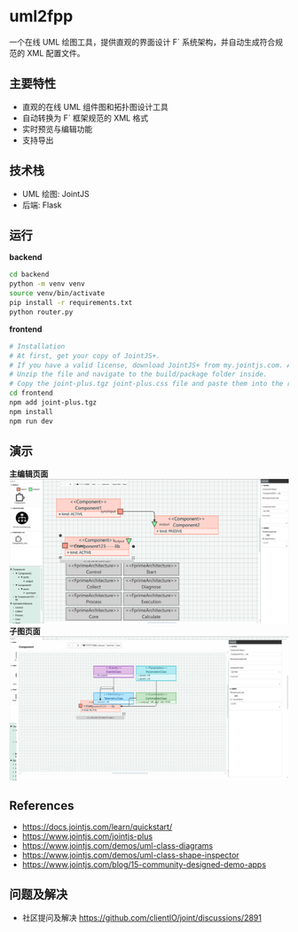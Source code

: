 # uml2fpp

一个在线 UML 绘图工具，提供直观的界面设计 F´ 系统架构，并自动生成符合规范的 XML 配置文件。

## 主要特性

- 直观的在线 UML 组件图和拓扑图设计工具
- 自动转换为 F´ 框架规范的 XML 格式
- 实时预览与编辑功能
- 支持导出

## 技术栈

- UML 绘图: JointJS
- 后端: Flask

## 运行
**backend**
```bash
cd backend
python -m venv venv
source venv/bin/activate
pip install -r requirements.txt
python router.py
```
**frontend**
```bash
# Installation
# At first, get your copy of JointJS+.
# If you have a valid license, download JointJS+ from my.jointjs.com. Alternatively, get a free 30-day trial from my.jointjs.com.
# Unzip the file and navigate to the build/package folder inside.
# Copy the joint-plus.tgz joint-plus.css file and paste them into the root of package.
cd frontend
npm add joint-plus.tgz
npm install
npm run dev
```

## 演示

**主编辑页面**
![alt text](assert/index.png)
**子图页面**
![alt text](assert/subgraph.png)

## References

- https://docs.jointjs.com/learn/quickstart/
- https://www.jointjs.com/jointjs-plus
- https://www.jointjs.com/demos/uml-class-diagrams
- https://www.jointjs.com/demos/uml-class-shape-inspector
- https://www.jointjs.com/blog/15-community-designed-demo-apps

## 问题及解决
- 社区提问及解决 https://github.com/clientIO/joint/discussions/2891
